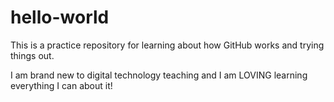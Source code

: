 # hello-world
This is a practice repository for learning about how GitHub works and trying things out.

I am brand new to digital technology teaching and I am LOVING learning everything I can about it!
